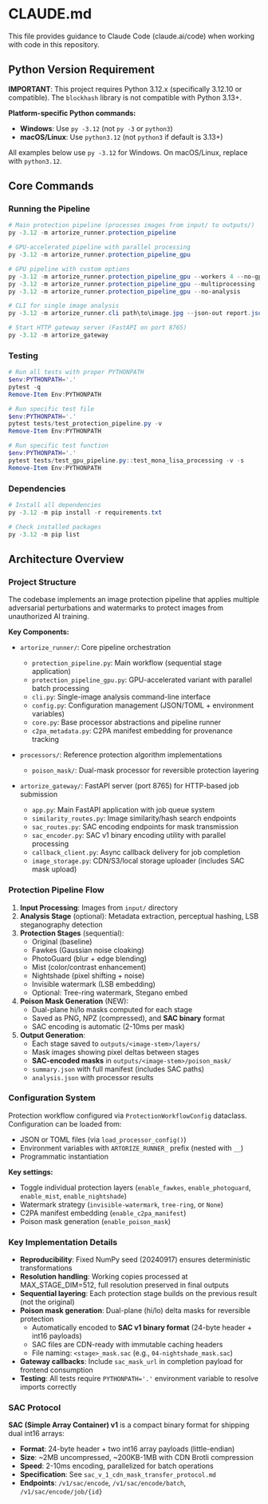 # CLAUDE.md

This file provides guidance to Claude Code (claude.ai/code) when working with code in this repository.

## Python Version Requirement

**IMPORTANT**: This project requires Python 3.12.x (specifically 3.12.10 or compatible).
The `blockhash` library is not compatible with Python 3.13+.

**Platform-specific Python commands:**
- **Windows**: Use `py -3.12` (not `py -3` or `python3`)
- **macOS/Linux**: Use `python3.12` (not `python3` if default is 3.13+)

All examples below use `py -3.12` for Windows. On macOS/Linux, replace with `python3.12`.

## Core Commands

### Running the Pipeline
```powershell
# Main protection pipeline (processes images from input/ to outputs/)
py -3.12 -m artorize_runner.protection_pipeline

# GPU-accelerated pipeline with parallel processing
py -3.12 -m artorize_runner.protection_pipeline_gpu

# GPU pipeline with custom options
py -3.12 -m artorize_runner.protection_pipeline_gpu --workers 4 --no-gpu  # Disable GPU
py -3.12 -m artorize_runner.protection_pipeline_gpu --multiprocessing     # Use multiprocessing
py -3.12 -m artorize_runner.protection_pipeline_gpu --no-analysis        # Skip hash analysis

# CLI for single image analysis
py -3.12 -m artorize_runner.cli path\to\image.jpg --json-out report.json

# Start HTTP gateway server (FastAPI on port 8765)
py -3.12 -m artorize_gateway
```

### Testing
```powershell
# Run all tests with proper PYTHONPATH
$env:PYTHONPATH='.'
pytest -q
Remove-Item Env:PYTHONPATH

# Run specific test file
$env:PYTHONPATH='.'
pytest tests/test_protection_pipeline.py -v
Remove-Item Env:PYTHONPATH

# Run specific test function
$env:PYTHONPATH='.'
pytest tests/test_gpu_pipeline.py::test_mona_lisa_processing -v -s
Remove-Item Env:PYTHONPATH
```

### Dependencies
```powershell
# Install all dependencies
py -3.12 -m pip install -r requirements.txt

# Check installed packages
py -3.12 -m pip list
```

## Architecture Overview

### Project Structure
The codebase implements an image protection pipeline that applies multiple adversarial perturbations and watermarks to protect images from unauthorized AI training.

**Key Components:**
- `artorize_runner/`: Core pipeline orchestration
  - `protection_pipeline.py`: Main workflow (sequential stage application)
  - `protection_pipeline_gpu.py`: GPU-accelerated variant with parallel batch processing
  - `cli.py`: Single-image analysis command-line interface
  - `config.py`: Configuration management (JSON/TOML + environment variables)
  - `core.py`: Base processor abstractions and pipeline runner
  - `c2pa_metadata.py`: C2PA manifest embedding for provenance tracking

- `processors/`: Reference protection algorithm implementations
  - `poison_mask/`: Dual-mask processor for reversible protection layering

- `artorize_gateway/`: FastAPI server (port 8765) for HTTP-based job submission
  - `app.py`: Main FastAPI application with job queue system
  - `similarity_routes.py`: Image similarity/hash search endpoints
  - `sac_routes.py`: SAC encoding endpoints for mask transmission
  - `sac_encoder.py`: SAC v1 binary encoding utility with parallel processing
  - `callback_client.py`: Async callback delivery for job completion
  - `image_storage.py`: CDN/S3/local storage uploader (includes SAC mask upload)

### Protection Pipeline Flow
1. **Input Processing**: Images from `input/` directory
2. **Analysis Stage** (optional): Metadata extraction, perceptual hashing, LSB steganography detection
3. **Protection Stages** (sequential):
   - Original (baseline)
   - Fawkes (Gaussian noise cloaking)
   - PhotoGuard (blur + edge blending)
   - Mist (color/contrast enhancement)
   - Nightshade (pixel shifting + noise)
   - Invisible watermark (LSB embedding)
   - Optional: Tree-ring watermark, Stegano embed
4. **Poison Mask Generation** (NEW):
   - Dual-plane hi/lo masks computed for each stage
   - Saved as PNG, NPZ (compressed), and **SAC binary** format
   - SAC encoding is automatic (2-10ms per mask)
5. **Output Generation**:
   - Each stage saved to `outputs/<image-stem>/layers/`
   - Mask images showing pixel deltas between stages
   - **SAC-encoded masks** in `outputs/<image-stem>/poison_mask/`
   - `summary.json` with full manifest (includes SAC paths)
   - `analysis.json` with processor results

### Configuration System
Protection workflow configured via `ProtectionWorkflowConfig` dataclass. Configuration can be loaded from:
- JSON or TOML files (via `load_processor_config()`)
- Environment variables with `ARTORIZE_RUNNER_` prefix (nested with `__`)
- Programmatic instantiation

**Key settings:**
- Toggle individual protection layers (`enable_fawkes`, `enable_photoguard`, `enable_mist`, `enable_nightshade`)
- Watermark strategy (`invisible-watermark`, `tree-ring`, or `None`)
- C2PA manifest embedding (`enable_c2pa_manifest`)
- Poison mask generation (`enable_poison_mask`)

### Key Implementation Details
- **Reproducibility**: Fixed NumPy seed (20240917) ensures deterministic transformations
- **Resolution handling**: Working copies processed at MAX_STAGE_DIM=512, full resolution preserved in final outputs
- **Sequential layering**: Each protection stage builds on the previous result (not the original)
- **Poison mask generation**: Dual-plane (hi/lo) delta masks for reversible protection
  - Automatically encoded to **SAC v1 binary format** (24-byte header + int16 payloads)
  - SAC files are CDN-ready with immutable caching headers
  - File naming: `<stage>_mask.sac` (e.g., `04-nightshade_mask.sac`)
- **Gateway callbacks**: Include `sac_mask_url` in completion payload for frontend consumption
- **Testing**: All tests require `PYTHONPATH='.'` environment variable to resolve imports correctly

### SAC Protocol
**SAC (Simple Array Container) v1** is a compact binary format for shipping dual int16 arrays:
- **Format**: 24-byte header + two int16 array payloads (little-endian)
- **Size**: ~2MB uncompressed, ~200KB-1MB with CDN Brotli compression
- **Speed**: 2-10ms encoding, parallelized for batch operations
- **Specification**: See `sac_v_1_cdn_mask_transfer_protocol.md`
- **Endpoints**: `/v1/sac/encode`, `/v1/sac/encode/batch`, `/v1/sac/encode/job/{id}`